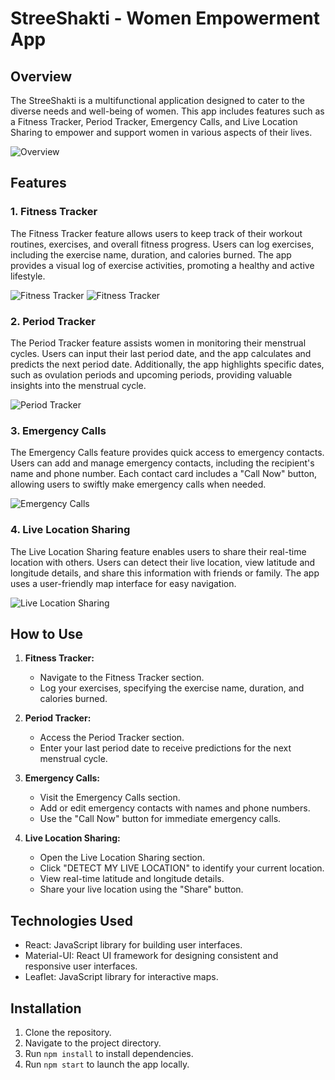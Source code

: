 # StreeShakti - Women Empowerment App

## Overview

The StreeShakti is a multifunctional application designed to cater to the diverse needs and well-being of women. This app includes features such as a Fitness Tracker, Period Tracker, Emergency Calls, and Live Location Sharing to empower and support women in various aspects of their lives.

![Overview](https://drive.google.com/uc?id=100HvbEeT79CiohLVOmymU0mlgXre5PNS)

## Features

### 1. Fitness Tracker

The Fitness Tracker feature allows users to keep track of their workout routines, exercises, and overall fitness progress. Users can log exercises, including the exercise name, duration, and calories burned. The app provides a visual log of exercise activities, promoting a healthy and active lifestyle.

![Fitness Tracker](https://drive.google.com/uc?id=1x2AG9sg_mX_uw32VfdKlmdNFbBCndXbz)
![Fitness Tracker](https://drive.google.com/uc?id=1OnUGaPqAX58j6UseNqcJkPhhXrPUHr8y)

### 2. Period Tracker

The Period Tracker feature assists women in monitoring their menstrual cycles. Users can input their last period date, and the app calculates and predicts the next period date. Additionally, the app highlights specific dates, such as ovulation periods and upcoming periods, providing valuable insights into the menstrual cycle.

![Period Tracker](https://drive.google.com/uc?id=1g99XRhlDUcFh9ZNdqginYToSd4nG3Hsp)

### 3. Emergency Calls

The Emergency Calls feature provides quick access to emergency contacts. Users can add and manage emergency contacts, including the recipient's name and phone number. Each contact card includes a "Call Now" button, allowing users to swiftly make emergency calls when needed.

![Emergency Calls](https://drive.google.com/uc?id=1fmMO1ZT5QB23_kSERlwTM0q1uI3Xr8-f)

### 4. Live Location Sharing

The Live Location Sharing feature enables users to share their real-time location with others. Users can detect their live location, view latitude and longitude details, and share this information with friends or family. The app uses a user-friendly map interface for easy navigation.

![Live Location Sharing](https://drive.google.com/uc?id=1690EaqR4QWVVBKhOpgnWJjgNqsRRvegt)

## How to Use

1. **Fitness Tracker:**
   - Navigate to the Fitness Tracker section.
   - Log your exercises, specifying the exercise name, duration, and calories burned.

2. **Period Tracker:**
   - Access the Period Tracker section.
   - Enter your last period date to receive predictions for the next menstrual cycle.

3. **Emergency Calls:**
   - Visit the Emergency Calls section.
   - Add or edit emergency contacts with names and phone numbers.
   - Use the "Call Now" button for immediate emergency calls.

4. **Live Location Sharing:**
   - Open the Live Location Sharing section.
   - Click "DETECT MY LIVE LOCATION" to identify your current location.
   - View real-time latitude and longitude details.
   - Share your live location using the "Share" button.

## Technologies Used

- React: JavaScript library for building user interfaces.
- Material-UI: React UI framework for designing consistent and responsive user interfaces.
- Leaflet: JavaScript library for interactive maps.

## Installation

1. Clone the repository.
2. Navigate to the project directory.
3. Run `npm install` to install dependencies.
4. Run `npm start` to launch the app locally.
